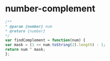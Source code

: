 
  # number-complement

  ```javascript
  /**
 * @param {number} num
 * @return {number}
 */
var findComplement = function(num) {
  var mask = (1 << num.toString(2).length) - 1;
  return num ^ mask;
};
  ```
  